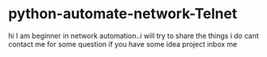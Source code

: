 # python-automate-network-Telnet
hi
I am beginner in network automation..i will try to share the things i do
cant contact me for some question
if you have some idea project inbox me
